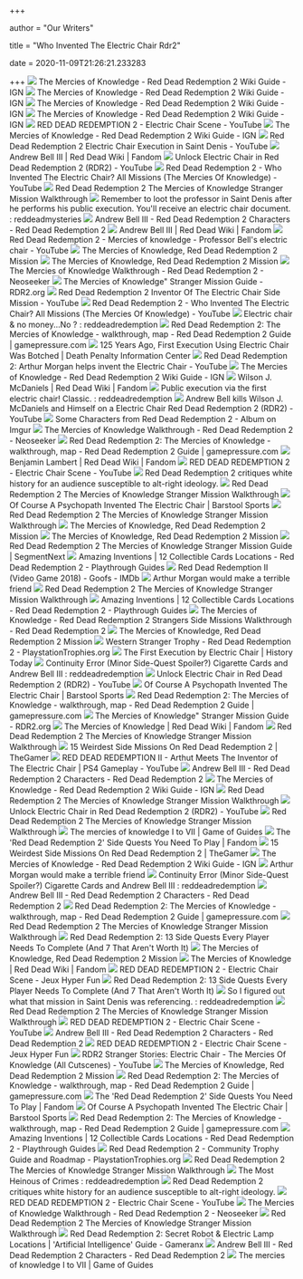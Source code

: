 +++
        
author = "Our Writers"
        
title = "Who Invented The Electric Chair Rdr2"
        
date = 2020-11-09T21:26:21.233283
        
+++
[ ![](https://oyster.ignimgs.com/mediawiki/apis.ign.com/red-dead-redemption-2/b/b1/Themercies_of_knowledge3.JPG)](https://oyster.ignimgs.com/mediawiki/apis.ign.com/red-dead-redemption-2/b/b1/Themercies_of_knowledge3.JPG) The Mercies of Knowledge - Red Dead Redemption 2 Wiki Guide - IGN
[ ![](https://oyster.ignimgs.com/mediawiki/apis.ign.com/red-dead-redemption-2/7/71/Themerciesofkonwledgepart41.JPG)](https://oyster.ignimgs.com/mediawiki/apis.ign.com/red-dead-redemption-2/7/71/Themerciesofkonwledgepart41.JPG) The Mercies of Knowledge - Red Dead Redemption 2 Wiki Guide - IGN
[ ![](https://oyster.ignimgs.com/mediawiki/apis.ign.com/red-dead-redemption-2/e/e4/Themerciesofkonwledgepart42.JPG)](https://oyster.ignimgs.com/mediawiki/apis.ign.com/red-dead-redemption-2/e/e4/Themerciesofkonwledgepart42.JPG) The Mercies of Knowledge - Red Dead Redemption 2 Wiki Guide - IGN
[ ![](https://oyster.ignimgs.com/mediawiki/apis.ign.com/red-dead-redemption-2/8/81/Themercies_of_knowledge5.JPG)](https://oyster.ignimgs.com/mediawiki/apis.ign.com/red-dead-redemption-2/8/81/Themercies_of_knowledge5.JPG) The Mercies of Knowledge - Red Dead Redemption 2 Wiki Guide - IGN
[ ![](https://i.ytimg.com/vi/ApxrDffsGxU/hqdefault.jpg)](https://i.ytimg.com/vi/ApxrDffsGxU/hqdefault.jpg) RED DEAD REDEMPTION 2 - Electric Chair Scene - YouTube
[ ![](https://oyster.ignimgs.com/mediawiki/apis.ign.com/red-dead-redemption-2/1/15/Themercies_of_knowledge.JPG?width=640)](https://oyster.ignimgs.com/mediawiki/apis.ign.com/red-dead-redemption-2/1/15/Themercies_of_knowledge.JPG?width=640) The Mercies of Knowledge - Red Dead Redemption 2 Wiki Guide - IGN
[ ![](https://i.ytimg.com/vi/kKKByjmX59c/mqdefault.jpg)](https://i.ytimg.com/vi/kKKByjmX59c/mqdefault.jpg) Red Dead Redemption 2 Electric Chair Execution in Saint Denis - YouTube
[ ![](https://static.wikia.nocookie.net/reddeadredemption/images/5/51/Andrew_Bell_III_RDRII.jpg/revision/latest?cb=20181031202633)](https://static.wikia.nocookie.net/reddeadredemption/images/5/51/Andrew_Bell_III_RDRII.jpg/revision/latest?cb=20181031202633) Andrew Bell III | Red Dead Wiki | Fandom
[ ![](https://i.ytimg.com/vi/zZ_jd4d7MAo/maxresdefault.jpg)](https://i.ytimg.com/vi/zZ_jd4d7MAo/maxresdefault.jpg) Unlock Electric Chair in Red Dead Redemption 2 (RDR2) - YouTube
[ ![](https://i.ytimg.com/vi/G1Kr4fKuORY/maxresdefault.jpg)](https://i.ytimg.com/vi/G1Kr4fKuORY/maxresdefault.jpg) Red Dead Redemption 2 - Who Invented The Electric Chair? All Missions (The  Mercies Of Knowledge) - YouTube
[ ![](https://www.powerpyx.com/wp-content/uploads/rdr2-stranger-mercies-knowledge-14.jpg)](https://www.powerpyx.com/wp-content/uploads/rdr2-stranger-mercies-knowledge-14.jpg) Red Dead Redemption 2 The Mercies of Knowledge Stranger Mission Walkthrough
[ ![](https://i.redd.it/wvtblcnwpz521.jpg)](https://i.redd.it/wvtblcnwpz521.jpg) Remember to loot the professor in Saint Denis after he performs his public  execution. You'll receive an electric chair document. : reddeadmysteries
[ ![](https://www.gtabase.com/images/red-dead-redemption-2/characters/full/andrew-bell-iii.jpg)](https://www.gtabase.com/images/red-dead-redemption-2/characters/full/andrew-bell-iii.jpg) Andrew Bell III - Red Dead Redemption 2 Characters - Red Dead Redemption 2
[ ![](https://static.wikia.nocookie.net/reddeadredemption/images/5/51/Andrew_Bell_III_RDRII.jpg/revision/latest/top-crop/width/360/height/450?cb=20181031202633)](https://static.wikia.nocookie.net/reddeadredemption/images/5/51/Andrew_Bell_III_RDRII.jpg/revision/latest/top-crop/width/360/height/450?cb=20181031202633) Andrew Bell III | Red Dead Wiki | Fandom
[ ![](https://i.ytimg.com/vi/TiKdR-IIkt8/maxresdefault.jpg)](https://i.ytimg.com/vi/TiKdR-IIkt8/maxresdefault.jpg) Red Dead Redemption 2 - Mercies of knowledge - Professor Bell's electric  chair - YouTube
[ ![](https://guides4gamers.com/sites/12/screenshots/2019/09/1920/speak-to-the-police-chief-at-saint-denis-jail-3.jpg)](https://guides4gamers.com/sites/12/screenshots/2019/09/1920/speak-to-the-police-chief-at-saint-denis-jail-3.jpg) The Mercies of Knowledge, Red Dead Redemption 2 Mission
[ ![](https://guides4gamers.com/sites/12/screenshots/2019/09/1920/speak-to-the-police-chief-at-saint-denis-jail-1.jpg)](https://guides4gamers.com/sites/12/screenshots/2019/09/1920/speak-to-the-police-chief-at-saint-denis-jail-1.jpg) The Mercies of Knowledge, Red Dead Redemption 2 Mission
[ ![](https://cdn.staticneo.com/ew/thumb/e/e6/RDR2_611.png/662px-RDR2_611.png)](https://cdn.staticneo.com/ew/thumb/e/e6/RDR2_611.png/662px-RDR2_611.png) The Mercies of Knowledge Walkthrough - Red Dead Redemption 2 - Neoseeker
[ ![](https://cdn.rdr2.org/wp-content/uploads/2019/01/The-Mercies-of-Knowledge-01.jpg)](https://cdn.rdr2.org/wp-content/uploads/2019/01/The-Mercies-of-Knowledge-01.jpg) The Mercies of Knowledge" Stranger Mission Guide - RDR2.org
[ ![](https://i.ytimg.com/vi/A9a3zlPYPI0/hqdefault.jpg)](https://i.ytimg.com/vi/A9a3zlPYPI0/hqdefault.jpg) Red Dead Redemption 2 Inventor Of The Electric Chair Side Mission - YouTube
[ ![](https://i.ytimg.com/vi/G1Kr4fKuORY/hqdefault.jpg)](https://i.ytimg.com/vi/G1Kr4fKuORY/hqdefault.jpg) Red Dead Redemption 2 - Who Invented The Electric Chair? All Missions (The  Mercies Of Knowledge) - YouTube
[ ![](https://external-preview.redd.it/0QAAllGRmA7RnJpDRYz_7OP8B6jCz8cR4vO8YiQ015I.png?format=pjpg&auto=webp&s=b924886c7d72df448fb3962796ea8b19cae1f0ad)](https://external-preview.redd.it/0QAAllGRmA7RnJpDRYz_7OP8B6jCz8cR4vO8YiQ015I.png?format=pjpg&auto=webp&s=b924886c7d72df448fb3962796ea8b19cae1f0ad) Electric chair & no money...No ? : reddeadredemption
[ ![](https://guides.gamepressure.com/red-dead-redemption-2/gfx/word/36826359.jpg)](https://guides.gamepressure.com/red-dead-redemption-2/gfx/word/36826359.jpg) Red Dead Redemption 2: The Mercies of Knowledge - walkthrough, map - Red  Dead Redemption 2 Guide | gamepressure.com
[ ![](https://dpic.imgix.net/legacy/ExecutionofWilliamKemmler.jpg?auto=format&crop=focalpoint&domain=dpic.imgix.net&fit=crop&fp-x=0.5&fp-y=0.5&h=800&ixlib=php-3.3.0&q=82&w=800&s=2a032f1412bbffe620fa5fc48abe025e)](https://dpic.imgix.net/legacy/ExecutionofWilliamKemmler.jpg?auto=format&crop=focalpoint&domain=dpic.imgix.net&fit=crop&fp-x=0.5&fp-y=0.5&h=800&ixlib=php-3.3.0&q=82&w=800&s=2a032f1412bbffe620fa5fc48abe025e) 125 Years Ago, First Execution Using Electric Chair Was Botched | Death  Penalty Information Center
[ ![](https://i.ytimg.com/vi/ntbM92kibG4/hqdefault.jpg)](https://i.ytimg.com/vi/ntbM92kibG4/hqdefault.jpg) Red Dead Redemption 2: Arthur Morgan helps invent the Electric Chair -  YouTube
[ ![](https://oyster.ignimgs.com/mediawiki/apis.ign.com/red-dead-redemption-2/7/75/Themercies_of_knowledge1.JPG)](https://oyster.ignimgs.com/mediawiki/apis.ign.com/red-dead-redemption-2/7/75/Themercies_of_knowledge1.JPG) The Mercies of Knowledge - Red Dead Redemption 2 Wiki Guide - IGN
[ ![](https://static.wikia.nocookie.net/reddeadredemption/images/0/0f/Wilson_J._McDaniels_rdr2.jpg/revision/latest/top-crop/width/360/height/450?cb=20190606203743)](https://static.wikia.nocookie.net/reddeadredemption/images/0/0f/Wilson_J._McDaniels_rdr2.jpg/revision/latest/top-crop/width/360/height/450?cb=20190606203743) Wilson J. McDaniels | Red Dead Wiki | Fandom
[ ![](https://external-preview.redd.it/KPYcy6cRu1TtECNpD4zLoVUU78w6sR8yFdmK4Bm-E88.png?width=960&crop=smart&format=pjpg&auto=webp&s=3dcdfd2df4bc514bdb45befdf53988036f2021b6)](https://external-preview.redd.it/KPYcy6cRu1TtECNpD4zLoVUU78w6sR8yFdmK4Bm-E88.png?width=960&crop=smart&format=pjpg&auto=webp&s=3dcdfd2df4bc514bdb45befdf53988036f2021b6) Public execution via the first electric chair! Classic. : reddeadredemption
[ ![](https://i.ytimg.com/vi/mUwLrcDbY1E/maxresdefault.jpg)](https://i.ytimg.com/vi/mUwLrcDbY1E/maxresdefault.jpg) Andrew Bell kills Wilson J. McDaniels and Himself on a Electric Chair Red  Dead Redemption 2 (RDR2) - YouTube
[ ![](https://i.imgur.com/0282O41.jpg)](https://i.imgur.com/0282O41.jpg) Some Characters from Red Dead Redemption 2 - Album on Imgur
[ ![](https://cdn.staticneo.com/ew/thumb/7/7d/RDR2_614.png/662px-RDR2_614.png)](https://cdn.staticneo.com/ew/thumb/7/7d/RDR2_614.png/662px-RDR2_614.png) The Mercies of Knowledge Walkthrough - Red Dead Redemption 2 - Neoseeker
[ ![](https://guides.gamepressure.com/red-dead-redemption-2/gfx/word/36826406.jpg)](https://guides.gamepressure.com/red-dead-redemption-2/gfx/word/36826406.jpg) Red Dead Redemption 2: The Mercies of Knowledge - walkthrough, map - Red  Dead Redemption 2 Guide | gamepressure.com
[ ![](https://static.wikia.nocookie.net/reddeadredemption/images/6/6c/Benjamin_Lambert_RDR2.png/revision/latest?cb=20181115094455)](https://static.wikia.nocookie.net/reddeadredemption/images/6/6c/Benjamin_Lambert_RDR2.png/revision/latest?cb=20181115094455) Benjamin Lambert | Red Dead Wiki | Fandom
[ ![](https://i.ytimg.com/vi/gu6aSG_ckeg/hqdefault.jpg?sqp=-oaymwEiCKgBEF5IWvKriqkDFQgBFQAAAAAYASUAAMhCPQCAokN4AQ==&rs=AOn4CLDm-swY42VFr035L6w3MJXExp0yBQ)](https://i.ytimg.com/vi/gu6aSG_ckeg/hqdefault.jpg?sqp=-oaymwEiCKgBEF5IWvKriqkDFQgBFQAAAAAYASUAAMhCPQCAokN4AQ==&rs=AOn4CLDm-swY42VFr035L6w3MJXExp0yBQ) RED DEAD REDEMPTION 2 - Electric Chair Scene - YouTube
[ ![](https://compote.slate.com/images/7cc7f844-3d0f-4c7e-88ab-50400cff9dc1.jpeg?width=780&height=520&rect=818x545&offset=1x0)](https://compote.slate.com/images/7cc7f844-3d0f-4c7e-88ab-50400cff9dc1.jpeg?width=780&height=520&rect=818x545&offset=1x0) Red Dead Redemption 2 critiques white history for an audience susceptible  to alt-right ideology.
[ ![](https://www.powerpyx.com/wp-content/uploads/rdr2-stranger-mercies-knowledge-2.jpg)](https://www.powerpyx.com/wp-content/uploads/rdr2-stranger-mercies-knowledge-2.jpg) Red Dead Redemption 2 The Mercies of Knowledge Stranger Mission Walkthrough
[ ![](https://chumley.barstoolsports.com/union/2020/05/04/b7e3a5b7.png)](https://chumley.barstoolsports.com/union/2020/05/04/b7e3a5b7.png) Of Course A Psychopath Invented The Electric Chair | Barstool Sports
[ ![](https://www.powerpyx.com/wp-content/uploads/rdr2-stranger-mercies-knowledge-19.jpg)](https://www.powerpyx.com/wp-content/uploads/rdr2-stranger-mercies-knowledge-19.jpg) Red Dead Redemption 2 The Mercies of Knowledge Stranger Mission Walkthrough
[ ![](https://guides4gamers.com/sites/12/screenshots/2019/08/1920/talk-to-alden-at-rhodes-station-1.jpg)](https://guides4gamers.com/sites/12/screenshots/2019/08/1920/talk-to-alden-at-rhodes-station-1.jpg) The Mercies of Knowledge, Red Dead Redemption 2 Mission
[ ![](https://guides4gamers.com/sites/12/screenshots/2019/09/1920/speak-to-the-police-chief-at-saint-denis-jail-2.jpg)](https://guides4gamers.com/sites/12/screenshots/2019/09/1920/speak-to-the-police-chief-at-saint-denis-jail-2.jpg) The Mercies of Knowledge, Red Dead Redemption 2 Mission
[ ![](https://cdn.segmentnext.com/wp-content/uploads/2019/11/mercies-of-knowledge-e1573549755513.jpg)](https://cdn.segmentnext.com/wp-content/uploads/2019/11/mercies-of-knowledge-e1573549755513.jpg) Red Dead Redemption 2 The Mercies of Knowledge Stranger Mission Guide |  SegmentNext
[ ![](https://www.camzillasmom.com/red-dead-redemption-2-2018/files/8-Inventions-map-Cigarette-Cards.jpg)](https://www.camzillasmom.com/red-dead-redemption-2-2018/files/8-Inventions-map-Cigarette-Cards.jpg) Amazing Inventions | 12 Collectible Cards Locations - Red Dead Redemption 2  - Playthrough Guides
[ ![](https://m.media-amazon.com/images/M/MV5BMThiMGJkNDUtYjIxYy00ZTRhLWE5NmUtNzI4NTJlOGI4ZTMwXkEyXkFqcGdeQXVyNTk1ODMyNjA@._V1_UY1200_CR171,0,630,1200_AL_.jpg)](https://m.media-amazon.com/images/M/MV5BMThiMGJkNDUtYjIxYy00ZTRhLWE5NmUtNzI4NTJlOGI4ZTMwXkEyXkFqcGdeQXVyNTk1ODMyNjA@._V1_UY1200_CR171,0,630,1200_AL_.jpg) Red Dead Redemption II (Video Game 2018) - Goofs - IMDb
[ ![](https://img1.looper.com/img/gallery/arthur-morgan-would-make-a-terrible-friend/intro-1581383437.jpg)](https://img1.looper.com/img/gallery/arthur-morgan-would-make-a-terrible-friend/intro-1581383437.jpg) Arthur Morgan would make a terrible friend
[ ![](https://www.powerpyx.com/wp-content/uploads/rdr2-stranger-mercies-knowledge-3.jpg)](https://www.powerpyx.com/wp-content/uploads/rdr2-stranger-mercies-knowledge-3.jpg) Red Dead Redemption 2 The Mercies of Knowledge Stranger Mission Walkthrough
[ ![](https://www.camzillasmom.com/red-dead-redemption-2-2018/files/2-Inventions-map-Cigarette-Cards.jpg)](https://www.camzillasmom.com/red-dead-redemption-2-2018/files/2-Inventions-map-Cigarette-Cards.jpg) Amazing Inventions | 12 Collectible Cards Locations - Red Dead Redemption 2  - Playthrough Guides
[ ![](https://www.gtabase.com/images/red-dead-redemption-2/missions/strangers/the-mercies-of-knowledge.jpg)](https://www.gtabase.com/images/red-dead-redemption-2/missions/strangers/the-mercies-of-knowledge.jpg) The Mercies of Knowledge - Red Dead Redemption 2 Strangers Side Missions  Walkthrough - Red Dead Redemption 2
[ ![](https://guides4gamers.com/sites/12/screenshots/2019/08/1920/andrew-bell-iii.jpg)](https://guides4gamers.com/sites/12/screenshots/2019/08/1920/andrew-bell-iii.jpg) The Mercies of Knowledge, Red Dead Redemption 2 Mission
[ ![](http://www.powerpyx.com/wp-content/uploads/red-dead-redemption-2-stranger-locations-map.jpg)](http://www.powerpyx.com/wp-content/uploads/red-dead-redemption-2-stranger-locations-map.jpg) Western Stranger Trophy - Red Dead Redemption 2 - PlaystationTrophies.org
[ ![](https://www.historytoday.com/sites/default/files/articles/electric_main.jpg)](https://www.historytoday.com/sites/default/files/articles/electric_main.jpg) The First Execution by Electric Chair | History Today
[ ![](https://preview.redd.it/vsac579p3zk21.jpg?width=1238&format=pjpg&auto=webp&s=88e7a41cb28d6e3ee725205b7cddc851b8a12fff)](https://preview.redd.it/vsac579p3zk21.jpg?width=1238&format=pjpg&auto=webp&s=88e7a41cb28d6e3ee725205b7cddc851b8a12fff) Continuity Error (Minor Side-Quest Spoiler?) Cigarette Cards and Andrew  Bell III : reddeadredemption
[ ![](https://i.ytimg.com/vi/8n2--3pftLU/maxresdefault.jpg)](https://i.ytimg.com/vi/8n2--3pftLU/maxresdefault.jpg) Unlock Electric Chair in Red Dead Redemption 2 (RDR2) - YouTube
[ ![](https://chumley.barstoolsports.com/union/2020/05/04/4e0ba0e8.png)](https://chumley.barstoolsports.com/union/2020/05/04/4e0ba0e8.png) Of Course A Psychopath Invented The Electric Chair | Barstool Sports
[ ![](https://guides.gamepressure.com/red-dead-redemption-2/gfx/word/36826328.jpg)](https://guides.gamepressure.com/red-dead-redemption-2/gfx/word/36826328.jpg) Red Dead Redemption 2: The Mercies of Knowledge - walkthrough, map - Red  Dead Redemption 2 Guide | gamepressure.com
[ ![](https://cdn.rdr2.org/wp-content/uploads/2019/01/The-Mercies-of-Knowledge-03-800x450.jpg)](https://cdn.rdr2.org/wp-content/uploads/2019/01/The-Mercies-of-Knowledge-03-800x450.jpg) The Mercies of Knowledge" Stranger Mission Guide - RDR2.org
[ ![](https://static.wikia.nocookie.net/reddeadredemption/images/3/3e/RDR2TheMerciesOfKnowledge-Mission.png/revision/latest?cb=20181105220007)](https://static.wikia.nocookie.net/reddeadredemption/images/3/3e/RDR2TheMerciesOfKnowledge-Mission.png/revision/latest?cb=20181105220007) The Mercies of Knowledge | Red Dead Wiki | Fandom
[ ![](https://www.powerpyx.com/wp-content/uploads/rdr2-stranger-mercies-knowledge-5.jpg)](https://www.powerpyx.com/wp-content/uploads/rdr2-stranger-mercies-knowledge-5.jpg) Red Dead Redemption 2 The Mercies of Knowledge Stranger Mission Walkthrough
[ ![](https://static2.thegamerimages.com/wordpress/wp-content/uploads/2018/11/Weirdest-Side-Missions-RDR2-Featured.jpg)](https://static2.thegamerimages.com/wordpress/wp-content/uploads/2018/11/Weirdest-Side-Missions-RDR2-Featured.jpg) 15 Weirdest Side Missions On Red Dead Redemption 2 | TheGamer
[ ![](https://i.ytimg.com/vi/fGNNMsie14g/maxresdefault.jpg)](https://i.ytimg.com/vi/fGNNMsie14g/maxresdefault.jpg) RED DEAD REDEMPTION II - Arthut Meets The Inventor of The Electric Chair |  PS4 Gameplay - YouTube
[ ![](https://www.gtabase.com/images/red-dead-redemption-2/characters/full/resized/curtis-malloy_320x180.jpg)](https://www.gtabase.com/images/red-dead-redemption-2/characters/full/resized/curtis-malloy_320x180.jpg) Andrew Bell III - Red Dead Redemption 2 Characters - Red Dead Redemption 2
[ ![](https://oyster.ignimgs.com/mediawiki/apis.ign.com/red-dead-redemption-2/1/14/Themercies_of_knowledge7.JPG)](https://oyster.ignimgs.com/mediawiki/apis.ign.com/red-dead-redemption-2/1/14/Themercies_of_knowledge7.JPG) The Mercies of Knowledge - Red Dead Redemption 2 Wiki Guide - IGN
[ ![](https://www.powerpyx.com/wp-content/uploads/rdr2-stranger-mercies-knowledge-20.jpg)](https://www.powerpyx.com/wp-content/uploads/rdr2-stranger-mercies-knowledge-20.jpg) Red Dead Redemption 2 The Mercies of Knowledge Stranger Mission Walkthrough
[ ![](https://i.ytimg.com/vi/BHJYwCpnWkY/maxresdefault.jpg)](https://i.ytimg.com/vi/BHJYwCpnWkY/maxresdefault.jpg) Unlock Electric Chair in Red Dead Redemption 2 (RDR2) - YouTube
[ ![](https://www.powerpyx.com/wp-content/uploads/rdr2-stranger-mercies-knowledge-23.jpg)](https://www.powerpyx.com/wp-content/uploads/rdr2-stranger-mercies-knowledge-23.jpg) Red Dead Redemption 2 The Mercies of Knowledge Stranger Mission Walkthrough
[ ![](https://video-game-guide-walkthrough.supersoluce.com/wp-content/uploads/2018/11/08/red-dead-redemption-2-mercies-of-knowledge-001-300x169.jpg)](https://video-game-guide-walkthrough.supersoluce.com/wp-content/uploads/2018/11/08/red-dead-redemption-2-mercies-of-knowledge-001-300x169.jpg) The mercies of knowledge I to VII | Game of Guides
[ ![](https://vignette.wikia.nocookie.net/5c8e547c-e810-42bf-81da-b92be84eb21d/scale-to-width-down/1200)](https://vignette.wikia.nocookie.net/5c8e547c-e810-42bf-81da-b92be84eb21d/scale-to-width-down/1200) The 'Red Dead Redemption 2' Side Quests You Need To Play | Fandom
[ ![](https://static3.thegamerimages.com/wordpress/wp-content/uploads/2018/11/red-dead-redemption-2-side-mission-feature.jpg)](https://static3.thegamerimages.com/wordpress/wp-content/uploads/2018/11/red-dead-redemption-2-side-mission-feature.jpg) 15 Weirdest Side Missions On Red Dead Redemption 2 | TheGamer
[ ![](https://oyster.ignimgs.com/mediawiki/apis.ign.com/red-dead-redemption-2/7/78/Themercies_of_knowledge4.JPG)](https://oyster.ignimgs.com/mediawiki/apis.ign.com/red-dead-redemption-2/7/78/Themercies_of_knowledge4.JPG) The Mercies of Knowledge - Red Dead Redemption 2 Wiki Guide - IGN
[ ![](https://img2.looper.com/img/gallery/arthur-morgan-would-make-a-terrible-friend/hes-an-ugly-drunk-1581383437.jpg)](https://img2.looper.com/img/gallery/arthur-morgan-would-make-a-terrible-friend/hes-an-ugly-drunk-1581383437.jpg) Arthur Morgan would make a terrible friend
[ ![](https://preview.redd.it/wvuew79p3zk21.jpg?width=1238&format=pjpg&auto=webp&s=1d2039483c788bd5c3fd55a4f1d89e1a27f04762)](https://preview.redd.it/wvuew79p3zk21.jpg?width=1238&format=pjpg&auto=webp&s=1d2039483c788bd5c3fd55a4f1d89e1a27f04762) Continuity Error (Minor Side-Quest Spoiler?) Cigarette Cards and Andrew  Bell III : reddeadredemption
[ ![](https://www.gtabase.com/images/red-dead-redemption-2/characters/full/resized/angelo-bronte_320x180.jpg)](https://www.gtabase.com/images/red-dead-redemption-2/characters/full/resized/angelo-bronte_320x180.jpg) Andrew Bell III - Red Dead Redemption 2 Characters - Red Dead Redemption 2
[ ![](https://guides.gamepressure.com/red-dead-redemption-2/gfx/word/36826343.jpg)](https://guides.gamepressure.com/red-dead-redemption-2/gfx/word/36826343.jpg) Red Dead Redemption 2: The Mercies of Knowledge - walkthrough, map - Red  Dead Redemption 2 Guide | gamepressure.com
[ ![](https://www.powerpyx.com/wp-content/uploads/rdr2-stranger-mercies-knowledge-22.jpg)](https://www.powerpyx.com/wp-content/uploads/rdr2-stranger-mercies-knowledge-22.jpg) Red Dead Redemption 2 The Mercies of Knowledge Stranger Mission Walkthrough
[ ![](https://static2.srcdn.com/wordpress/wp-content/uploads/2018/12/Fatherhood-and-Other-Dreams-2-1.jpg)](https://static2.srcdn.com/wordpress/wp-content/uploads/2018/12/Fatherhood-and-Other-Dreams-2-1.jpg) Red Dead Redemption 2: 13 Side Quests Every Player Needs To Complete (And 7  That Aren't Worth It)
[ ![](https://guides4gamers.com/sites/12/screenshots/2019/09/1920/attend-the-public-execution-2.jpg)](https://guides4gamers.com/sites/12/screenshots/2019/09/1920/attend-the-public-execution-2.jpg) The Mercies of Knowledge, Red Dead Redemption 2 Mission
[ ![](https://static.wikia.nocookie.net/reddeadredemption/images/4/4a/Red_Dead_Redemption_2_Stranger_Mission_-_The_Mercies_of_Knowledge/revision/latest/scale-to-width-down/340?cb=20190531060339)](https://static.wikia.nocookie.net/reddeadredemption/images/4/4a/Red_Dead_Redemption_2_Stranger_Mission_-_The_Mercies_of_Knowledge/revision/latest/scale-to-width-down/340?cb=20190531060339) The Mercies of Knowledge | Red Dead Wiki | Fandom
[ ![](https://i.ytimg.com/vi/OYXg7q3Bkrs/maxresdefault.jpg)](https://i.ytimg.com/vi/OYXg7q3Bkrs/maxresdefault.jpg) RED DEAD REDEMPTION 2 - Electric Chair Scene - Jeux Hyper Fun
[ ![](https://static3.srcdn.com/wordpress/wp-content/uploads/2018/12/rdr-2-missions-featured-1.jpg)](https://static3.srcdn.com/wordpress/wp-content/uploads/2018/12/rdr-2-missions-featured-1.jpg) Red Dead Redemption 2: 13 Side Quests Every Player Needs To Complete (And 7  That Aren't Worth It)
[ ![](https://i.redd.it/bnyjqod0zcy11.jpg)](https://i.redd.it/bnyjqod0zcy11.jpg) So I figured out what that mission in Saint Denis was referencing. :  reddeadredemption
[ ![](https://www.powerpyx.com/wp-content/uploads/rdr2-stranger-mercies-knowledge-9.jpg)](https://www.powerpyx.com/wp-content/uploads/rdr2-stranger-mercies-knowledge-9.jpg) Red Dead Redemption 2 The Mercies of Knowledge Stranger Mission Walkthrough
[ ![](https://i.ytimg.com/vi/BCU-bIr0_Lk/hqdefault.jpg?sqp=-oaymwEiCKgBEF5IWvKriqkDFQgBFQAAAAAYASUAAMhCPQCAokN4AQ==&rs=AOn4CLCTzKykgPoowePqMDC-3b1GLllqvw)](https://i.ytimg.com/vi/BCU-bIr0_Lk/hqdefault.jpg?sqp=-oaymwEiCKgBEF5IWvKriqkDFQgBFQAAAAAYASUAAMhCPQCAokN4AQ==&rs=AOn4CLCTzKykgPoowePqMDC-3b1GLllqvw) RED DEAD REDEMPTION 2 - Electric Chair Scene - YouTube
[ ![](https://www.gtabase.com/images/red-dead-redemption-2/characters/full/resized/hercule-fontaine_320x180.jpg)](https://www.gtabase.com/images/red-dead-redemption-2/characters/full/resized/hercule-fontaine_320x180.jpg) Andrew Bell III - Red Dead Redemption 2 Characters - Red Dead Redemption 2
[ ![](https://i.ytimg.com/vi/AJlObm98oRY/maxresdefault.jpg)](https://i.ytimg.com/vi/AJlObm98oRY/maxresdefault.jpg) RED DEAD REDEMPTION 2 - Electric Chair Scene - Jeux Hyper Fun
[ ![](https://i.ytimg.com/vi/faCL7qZPfk8/hqdefault.jpg)](https://i.ytimg.com/vi/faCL7qZPfk8/hqdefault.jpg) RDR2 Stranger Stories: Electric Chair - The Mercies Of Knowledge (All  Cutscenes) - YouTube
[ ![](https://guides4gamers.com/sites/12/screenshots/2019/09/1920/take-the-moonshine-wagon-to-the-professor-2.jpg)](https://guides4gamers.com/sites/12/screenshots/2019/09/1920/take-the-moonshine-wagon-to-the-professor-2.jpg) The Mercies of Knowledge, Red Dead Redemption 2 Mission
[ ![](https://guides.gamepressure.com/red-dead-redemption-2/gfx/word/36826390.jpg)](https://guides.gamepressure.com/red-dead-redemption-2/gfx/word/36826390.jpg) Red Dead Redemption 2: The Mercies of Knowledge - walkthrough, map - Red  Dead Redemption 2 Guide | gamepressure.com
[ ![](https://vignette.wikia.nocookie.net/13c19a74-fcb2-4f3f-9761-28826dda1496/scale-to-width-down/1200)](https://vignette.wikia.nocookie.net/13c19a74-fcb2-4f3f-9761-28826dda1496/scale-to-width-down/1200) The 'Red Dead Redemption 2' Side Quests You Need To Play | Fandom
[ ![](https://chumley.barstoolsports.com/union/2020/05/04/e51e7bfd.png?canvas=560%3A420&bg-color=FFFFFF)](https://chumley.barstoolsports.com/union/2020/05/04/e51e7bfd.png?canvas=560%3A420&bg-color=FFFFFF) Of Course A Psychopath Invented The Electric Chair | Barstool Sports
[ ![](https://guides.gamepressure.com/red-dead-redemption-2/gfx/word/36826375.jpg)](https://guides.gamepressure.com/red-dead-redemption-2/gfx/word/36826375.jpg) Red Dead Redemption 2: The Mercies of Knowledge - walkthrough, map - Red  Dead Redemption 2 Guide | gamepressure.com
[ ![](https://www.camzillasmom.com/red-dead-redemption-2-2018/files/3-Inventions-map-Cigarette-Cards.jpg)](https://www.camzillasmom.com/red-dead-redemption-2-2018/files/3-Inventions-map-Cigarette-Cards.jpg) Amazing Inventions | 12 Collectible Cards Locations - Red Dead Redemption 2  - Playthrough Guides
[ ![](https://i.imgur.com/7aefLuY.png)](https://i.imgur.com/7aefLuY.png) Red Dead Redemption 2 - Community Trophy Guide and Roadmap -  PlaystationTrophies.org
[ ![](https://www.powerpyx.com/wp-content/uploads/rdr2-stranger-mercies-knowledge-17.jpg)](https://www.powerpyx.com/wp-content/uploads/rdr2-stranger-mercies-knowledge-17.jpg) Red Dead Redemption 2 The Mercies of Knowledge Stranger Mission Walkthrough
[ ![](https://i.redd.it/y2a4gcy8f6c21.jpg)](https://i.redd.it/y2a4gcy8f6c21.jpg) The Most Heinous of Crimes : reddeadredemption
[ ![](https://compote.slate.com/images/e62a62c3-0cf8-4ec8-822a-03f57a008cb4.jpeg?width=780&height=520&rect=1080x720&offset=0x0)](https://compote.slate.com/images/e62a62c3-0cf8-4ec8-822a-03f57a008cb4.jpeg?width=780&height=520&rect=1080x720&offset=0x0) Red Dead Redemption 2 critiques white history for an audience susceptible  to alt-right ideology.
[ ![](https://i.ytimg.com/vi/VA-AIL7C8ts/hqdefault.jpg?sqp=-oaymwEiCKgBEF5IWvKriqkDFQgBFQAAAAAYASUAAMhCPQCAokN4AQ==&rs=AOn4CLCs63l2F3xn9HaxErnfUVZJoQOHQw)](https://i.ytimg.com/vi/VA-AIL7C8ts/hqdefault.jpg?sqp=-oaymwEiCKgBEF5IWvKriqkDFQgBFQAAAAAYASUAAMhCPQCAokN4AQ==&rs=AOn4CLCs63l2F3xn9HaxErnfUVZJoQOHQw) RED DEAD REDEMPTION 2 - Electric Chair Scene - YouTube
[ ![](https://cdn.staticneo.com/ew/thumb/7/70/RDR2_610.png/662px-RDR2_610.png)](https://cdn.staticneo.com/ew/thumb/7/70/RDR2_610.png/662px-RDR2_610.png) The Mercies of Knowledge Walkthrough - Red Dead Redemption 2 - Neoseeker
[ ![](https://www.powerpyx.com/wp-content/uploads/rdr2-stranger-mercies-knowledge-8.jpg)](https://www.powerpyx.com/wp-content/uploads/rdr2-stranger-mercies-knowledge-8.jpg) Red Dead Redemption 2 The Mercies of Knowledge Stranger Mission Walkthrough
[ ![](https://gameranx.com/wp-content/uploads/2018/11/red-dead-redemption-2-rdr-2-special-characters-robot-2018-11-01-11-04-17.mp4_000050350.jpg)](https://gameranx.com/wp-content/uploads/2018/11/red-dead-redemption-2-rdr-2-special-characters-robot-2018-11-01-11-04-17.mp4_000050350.jpg) Red Dead Redemption 2: Secret Robot & Electric Lamp Locations | 'Artificial  Intelligence' Guide - Gameranx
[ ![](https://www.gtabase.com/images/red-dead-redemption-2/characters/full/resized/lilly-millet_320x180.jpg)](https://www.gtabase.com/images/red-dead-redemption-2/characters/full/resized/lilly-millet_320x180.jpg) Andrew Bell III - Red Dead Redemption 2 Characters - Red Dead Redemption 2
[ ![](https://video-game-guide-walkthrough.supersoluce.com/wp-content/uploads/2018/11/08/red-dead-redemption-2-mercies-of-knowledge-015-300x169.jpg)](https://video-game-guide-walkthrough.supersoluce.com/wp-content/uploads/2018/11/08/red-dead-redemption-2-mercies-of-knowledge-015-300x169.jpg) The mercies of knowledge I to VII | Game of Guides

